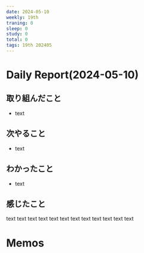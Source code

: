 ```yaml
---
date: 2024-05-10
weekly: 19th
traning: 0
sleep: 0
study: 0
total: 0
tags: 19th 202405 
---
```

# Daily Report(2024-05-10)
## 取り組んだこと
- text
## 次やること
- text
## わかったこと
- text
## 感じたこと
text text text text text text text text text text text text
# Memos